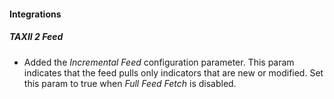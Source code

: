 
#### Integrations
##### TAXII 2 Feed
- Added the *Incremental Feed* configuration parameter. This param indicates that the feed pulls only indicators that are new or modified. Set this param to true when *Full Feed Fetch* is disabled.
